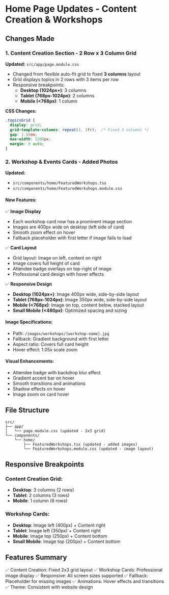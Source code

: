 # Home Page Updates - Content Creation & Workshops

## Changes Made

### 1. Content Creation Section - 2 Row x 3 Column Grid
**Updated:** `src/app/page.module.css`

- Changed from flexible auto-fit grid to fixed **3 columns** layout
- Grid displays topics in 2 rows with 3 items per row
- Responsive breakpoints:
  - **Desktop (1024px+)**: 3 columns
  - **Tablet (768px-1024px)**: 2 columns
  - **Mobile (<768px)**: 1 column

**CSS Changes:**
```css
.topicsGrid {
  display: grid;
  grid-template-columns: repeat(3, 1fr);  /* Fixed 3 columns */
  gap: 1.5rem;
  max-width: 1200px;
  margin: 0 auto;
}
```

### 2. Workshop & Events Cards - Added Photos
**Updated:** 
- `src/components/home/FeaturedWorkshops.tsx`
- `src/components/home/FeaturedWorkshops.module.css`

#### New Features:
✅ **Image Display**
- Each workshop card now has a prominent image section
- Images are 400px wide on desktop (left side of card)
- Smooth zoom effect on hover
- Fallback placeholder with first letter if image fails to load

✅ **Card Layout**
- Grid layout: Image on left, content on right
- Image covers full height of card
- Attendee badge overlays on top-right of image
- Professional card design with hover effects

✅ **Responsive Design**
- **Desktop (1024px+)**: Image 400px wide, side-by-side layout
- **Tablet (768px-1024px)**: Image 350px wide, side-by-side layout
- **Mobile (<768px)**: Image on top, content below, stacked layout
- **Small Mobile (<480px)**: Optimized spacing and sizing

#### Image Specifications:
- Path: `/images/workshops/[workshop-name].jpg`
- Fallback: Gradient background with first letter
- Aspect ratio: Covers full card height
- Hover effect: 1.05x scale zoom

#### Visual Enhancements:
- Attendee badge with backdrop blur effect
- Gradient accent bar on hover
- Smooth transitions and animations
- Shadow effects on hover
- Image zoom on card hover

## File Structure
```
src/
├── app/
│   └── page.module.css (updated - 2x3 grid)
└── components/
    └── home/
        ├── FeaturedWorkshops.tsx (updated - added images)
        └── FeaturedWorkshops.module.css (updated - image layout)
```

## Responsive Breakpoints

### Content Creation Grid:
- **Desktop**: 3 columns (2 rows)
- **Tablet**: 2 columns (3 rows)
- **Mobile**: 1 column (6 rows)

### Workshop Cards:
- **Desktop**: Image left (400px) + Content right
- **Tablet**: Image left (350px) + Content right
- **Mobile**: Image top (250px) + Content bottom
- **Small Mobile**: Image top (200px) + Content bottom

## Features Summary
✅ Content Creation: Fixed 2x3 grid layout
✅ Workshop Cards: Professional image display
✅ Responsive: All screen sizes supported
✅ Fallback: Placeholder for missing images
✅ Animations: Hover effects and transitions
✅ Theme: Consistent with website design
